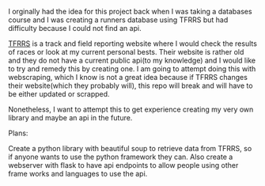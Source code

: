 I orginally had the idea for this project back when I was taking a databases course and I was creating a runners database using TFRRS but had difficulty because I could not find an api. 

<a href="https://www.tfrrs.org/">TFRRS</a> is a track and field reporting website where I would check the results of races or look at my current personal bests. Their website is rather old and they do not have a current public api(to my knowledge) and I would like to try and remedy this by creating one. I am going to attempt doing this with webscraping, which I know is not a great idea because if TFRRS changes their website(which they probably will), this repo will break and will have to be either updated or scrapped.

Nonetheless, I want to attempt this to get experience creating my very own library and maybe an api in the future.

Plans:

  Create a python library with beautiful soup to retrieve data from TFRRS, so if anyone wants to use the python framework they can.
  Also create a webserver with flask to have api endpoints to allow people using other frame works and languages to use the api.
